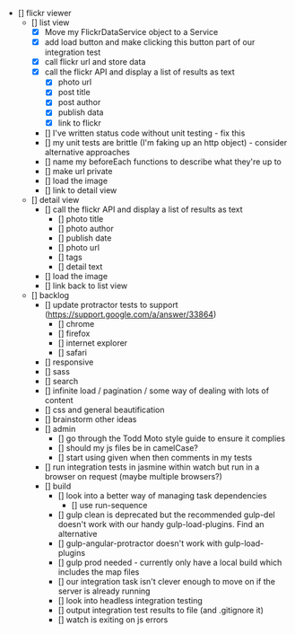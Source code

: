 - [] flickr viewer
	- [] list view
		- [x] Move my FlickrDataService object to a Service
		- [x] add load button and make clicking this button part of our integration test
		- [x] call flickr url and store data
		- [x] call the flickr API and display a list of results as text
			- [x] photo url
			- [x] post title
			- [x] post author
			- [x] publish data
			- [x] link to flickr
		- [] I've written status code without unit testing - fix this
		- [] my unit tests are brittle (I'm faking up an http object) - consider alternative approaches
		- [] name my beforeEach functions to describe what they're up to
		- [] make url private
		- [] load the image
		- [] link to detail view
	- [] detail view
		- [] call the flickr API and display a list of results as text
			- [] photo title
			- [] photo author
			- [] publish date
			- [] photo url
			- [] tags
			- [] detail text
		- [] load the image
		- [] link back to list view
	- [] backlog
		- [] update protractor tests to support (https://support.google.com/a/answer/33864)
			- [] chrome
			- [] firefox
			- [] internet explorer
			- [] safari	
		- [] responsive
		- [] sass
		- [] search
		- [] infinite load / pagination / some way of dealing with lots of content
		- [] css and general beautification
		- [] brainstorm other ideas
		- [] admin
			- [] go through the Todd Moto style guide to ensure it complies
			- [] should my js files be in camelCase?
			- [] start using given when then comments in my tests
		- [] run integration tests in jasmine within watch but run in a browser on request (maybe multiple browsers?)
		- [] build
			- [] look into a better way of managing task dependencies
				- [] use run-sequence
			- [] gulp clean is deprecated but the recommended gulp-del doesn't work with our handy gulp-load-plugins. Find an alternative
			- [] gulp-angular-protractor doesn't work with gulp-load-plugins
			- [] gulp prod needed - currently only have a local build which includes the map files
			- [] our integration task isn't clever enough to move on if the server is already running
			- [] look into headless integration testing
			- [] output integration test results to file (and .gitignore it)
			- [] watch is exiting on js errors
